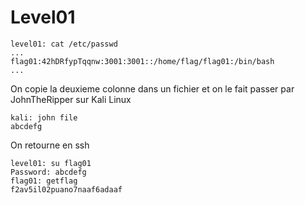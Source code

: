 # Level01

    level01: cat /etc/passwd
    ...
    flag01:42hDRfypTqqnw:3001:3001::/home/flag/flag01:/bin/bash
    ...
   On copie la deuxieme colonne dans un fichier et on le fait passer par JohnTheRipper sur Kali Linux
   

    kali: john file
    abcdefg
 On retourne en ssh
 

    level01: su flag01
    Password: abcdefg
    flag01: getflag
	f2av5il02puano7naaf6adaaf
    